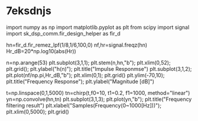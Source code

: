 # 7eksdnjs
import numpy as np
import matplotlib.pyplot as plt
from scipy import signal
import sk_dsp_comm.fir_design_helper as fir_d


hn=fir_d.fir_remez_lpf(1/8,1/6,100,0)
nf,hr=signal.freqz(hn)
Hr_dB=20*np.log10(abs(Hr))

n=np.arange(53)
plt.subplot(3,1,1); plt.stem(n,hn,"b"); plt.xlim(0,52); plt.grid();
plt.ylabel("h(n)"); plt.title("Impulse Responmse")
plt.subplot(3,1,2); plt.plot(nf/np.pi,Hr_dB,"b"); plt.xlim(0,1); plt.grid()
plt.ylim(-70,10); plt.title("Frequency Response"); plt.ylabel("Magnitude [dB]")

t=np.linspace(0,1,5000)
tn=chirp(t,f0=10, t1=0.2, f1=1000, method="linear")
yn=np.convolve(hn,tn)
plt.subplot(3,1,3); plt.plot(yn,"b"); plt.title("Frequency filtering result")
plt.xlabel("Samples(Frequency(0~1000[Hz]))"); plt.xlim(0,5000); plt.grid()
